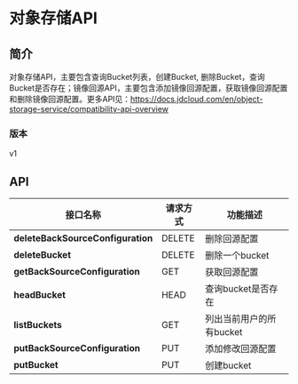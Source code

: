 # 对象存储API


## 简介
对象存储API，主要包含查询Bucket列表，创建Bucket, 删除Bucket，查询Bucket是否存在；镜像回源API，主要包含添加镜像回源配置，获取镜像回源配置和删除镜像回源配置。更多API见：https://docs.jdcloud.com/en/object-storage-service/compatibility-api-overview


### 版本
v1


## API
|接口名称|请求方式|功能描述|
|---|---|---|
|**deleteBackSourceConfiguration**|DELETE|删除回源配置|
|**deleteBucket**|DELETE|删除一个bucket</br>|
|**getBackSourceConfiguration**|GET|获取回源配置|
|**headBucket**|HEAD|查询bucket是否存在</br>|
|**listBuckets**|GET|列出当前用户的所有bucket</br>|
|**putBackSourceConfiguration**|PUT|添加修改回源配置|
|**putBucket**|PUT|创建bucket</br>|